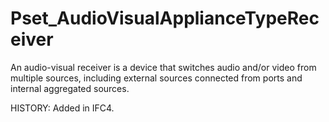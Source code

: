 # Pset_AudioVisualApplianceTypeReceiver

An audio-visual receiver is a device that switches audio and/or video from multiple sources, including external sources connected from ports and internal aggregated sources.
<!-- end of short definition -->
 HISTORY: Added in IFC4.
